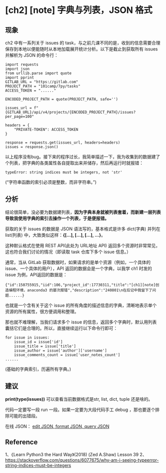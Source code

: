 # [ch2] [note] 字典与列表，JSON 格式

## 现象
ch2 中有一系列关于 issues 的 task，与之前几课不同的是，收到的信息需要合理保存到本地以便能随时从本地加载展开统计分析。以下是截止到获取所有 issues 并解析为 JSON 的命令行：

```shell
import requests
import json
from urllib.parse import quote
import pprint
GITLAB_URL = "https://gitlab.com"
PROJECT_PATH = "101camp/7py/tasks"
ACCESS_TOKEN = "......"  

ENCODED_PROJECT_PATH = quote(PROJECT_PATH, safe='')

issues_url = f"{GITLAB_URL}/api/v4/projects/{ENCODED_PROJECT_PATH}/issues?per_page=100"

headers = {
    "PRIVATE-TOKEN": ACCESS_TOKEN
}

response = requests.get(issues_url, headers=headers)
issues = response.json()
```

以上程序没有bug。接下来的程序过长，我简单描述一下，我为收集到的数据建了个列表，把字典的各类属性各自提取出来并储存，然后再运行时就报错：

```shell
typeError: string indices must be integers, not 'str'
```
(“字符串函数的索引必须是整数，而非字符串。”)

## 分析
结论很简单，没必要为数据建列表，**因为字典本身就被列表套着，而新建一层列表导致我使用字典的索引去操作一个列表，于是便报错。**

获取的关于 issues 的数据是 JSON 语法写的，基本格式是许多 dict(字典) 并列在 list(列表) 中，大致类似这样：**{[…], […], […], …}**。

这种默认格式在使用 REST API(此处为 URL地址 API) 返回多个资源时非常常见，这也符合我们讨论的情况（即读取 task 仓库下多个 issue 信息。）

通常，当从 GitLab 获取数据时，如果请求的是单个资源（例如，一个具体的 issue、一个具体的用户），API 返回的数据会是一个字典，以我学 ch1 时发的 issue 为例，API返回的数据是：

```shell
{"id":150755915,"iid":106,"project_id":17730311,"title":"[ch1][note]创造编程环境，anaconda3 的屡次报错","description":"240801\n在后记中我留下了问题......}
```

也就是一个含有关于这个 issue 的所有角度的描述信息的字典，清晰地表示单个资源的所有属性，很方便调用和整理。

那也就不难理解，当我们请求多个 issue 的信息，返回多个字典时，默认用列表囊括它们是合理的。所以，直接继续运行以下命令行即可：

```shell
for issue in issues:
    issue_id = issue['id']
    issue_title = issue['title']
    issue_author = issue['author']['username']
    issue_comments_count = issue['user_notes_count']
......
```
(基础的字典索引，历遍所有字典。)

## 建议
**print(type(issues))** 可以查看当前数据格式是str, list, dict, tuple 还是啥的。

代码一定要写一段 run 一段。如果一定要为大段代码手工 debug ，那也要逐个排除可能的出错段。

在线 JSON： [edit JSON, format JSON, query JSON](https://jsoneditoronline.org/)

## Reference
1、《Learn Python3 the Hard Way》(2018) (Zed A.Shaw) Lesson 39
2、https://stackoverflow.com/questions/6077675/why-am-i-seeing-typeerror-string-indices-must-be-integers

